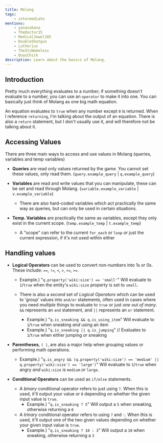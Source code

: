 ```yaml
---
title: Molang
tags:
    - intermediate
mentions:
    - yanasakana
    - TheDoctor15
    - MedicalJewel105
    - DoubleShotgun
    - Luthorius
    - TheItsNameless
    - QuazChick
description: Learn about the basics of Molang.
---
```


## Introduction

Pretty much everything evaluates to a number; if something doesn't evaluate to a number, you can use an `operator` to make it into one. You can basically just think of Molang as one big math equation.

An equation evaluates to `true` when any number except `0` is returned. When I reference `returning`, I'm talking about the output of an equation. There is also a `return` statement, but I don't usually use it, and will therefore not be talking about it.

## Accessing Values

There are three main ways to access and use values in Molang (queries, variables and temp variables)

-   **Queries** are read only values returned by the game. You cannot set these values, only read them. (`query.example_query` | `q.example_query`)

-   **Variables** are read and write values that you can manipulate, these can be set and read through Molang. (`variable.example_variable` | `v.example_variable`)

    -   There are also hard-coded variables which act practically the same way as queries, but can only be used in certain situations.

-   **Temp. Variables** are practically the same as variables, except they only exist in the current scope. (`temp.example_temp` | `t.example_temp`)
    -   A "scope" can refer to the current `for_each` or `loop` _or_ just the current expression, if it's not used within either

## Handling values

-   **Logical Operators** can be used to convert non-numbers into 1s or 0s. These include: `==`, `!=`, `<`, `>`, `<=`, `>=`.

    -   Example.) "`q.property('wiki:size') == 'small'`" Will evaluate to `1`/`true` when the entity's `wiki:size` property is set to `small`.

    -   There is also a _second_ set of _Logical Operators_ which can be used to 'group' values into `and/or` statements, often used in cases where you need _multiple_ things to evaluate to `true` or just _one out of many_. `&&` represents an `and` statement, and `||` represents an `or` statement.
        -   Example.) "`q.is_sneaking && q.is_using_item`" Will evaluate to `1`/`true` when sneaking _and_ using an item
        -   Example.) "`q.is_sneaking || q.is_jumping`" // Evaluates to `1`/`true` when either jumping _or_ sneaking

-   **Parentheses**, `( )`, are also a major help when grouping values or performing math operations.

    -   Example.) "`q.is_angry && (q.property('wiki:size') == 'medium' || q.property('wiki:size') == 'large')`" Will evaluate to `1`/`true` when angry _and_ `wiki:size` is `medium` _or_ `large`.

-   **Conditional Operators** can be used as `if/else` statements.
    -   A _binary_ conditional operator refers to just using `?`. When this is used, it'll output your value or `0` depending on whether the given input value is `true`.
        -   Example.) "`q.is_sneaking ? 5`" Will output a `5` when sneaking, otherwise returning a `0`
    -   A _trinary_ conditional operator refers to using `?` and `:`. When this is used, it'll output one of the two given values depending on whether your given input value is `true`.
        -   Example.) "`q.is_sneaking ? 10 : 3`" Will output a `10` when sneaking, otherwise returning a `3`
